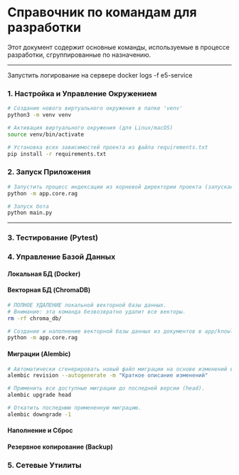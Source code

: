 # Справочник по командам для разработки

Этот документ содержит основные команды, используемые в процессе разработки, сгруппированные по назначению.

---

Запустить логирование на сервере
docker logs -f e5-service

### 1. Настройка и Управление Окружением

```bash
# Создание нового виртуального окружения в папке 'venv'
python3 -m venv venv

# Активация виртуального окружения (для Linux/macOS)
source venv/bin/activate

# Установка всех зависимостей проекта из файла requirements.txt
pip install -r requirements.txt
```

### 2. Запуск Приложения

```bash
# Запустить процесс индексации из корневой директории проекта (запускается только вручную и не входит в основной цикл работы приложения)
python -m app.core.rag

# Запуск бота
python main.py
```

---

### 3. Тестирование (Pytest)

### 4. Управление Базой Данных

#### Локальная БД (Docker)

#### Векторная БД (ChromaDB)
```bash
# ПОЛНОЕ УДАЛЕНИЕ локальной векторной базы данных.
# Внимание: эта команда безвозвратно удалит все векторы.
rm -rf chroma_db/

# Создание и наполнение векторной базы данных из документов в app/knowledge_base
python -m app.core.rag
```


#### Миграции (Alembic)
```bash
# Автоматически сгенерировать новый файл миграции на основе изменений в моделях SQLAlchemy.
alembic revision --autogenerate -m "Краткое описание изменений"

# Применить все доступные миграции до последней версии (head).
alembic upgrade head

# Откатить последнюю примененную миграцию.
alembic downgrade -1
```

#### Наполнение и Сброс

#### Резервное копирование (Backup)

### 5. Сетевые Утилиты
